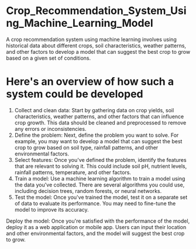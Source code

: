 # Crop_Recommendation_System_Using_Machine_Learning_Model
A crop recommendation system using machine learning involves using historical data about different crops, soil characteristics, weather patterns, and other factors to develop a model that can suggest the best crop to grow based on a given set of conditions. 
# Here's an overview of how such a system could be developed
1. Collect and clean data: 
             Start by gathering data on crop yields, soil characteristics, weather patterns, and other factors that can influence crop growth. This data should be cleaned and preprocessed to remove any errors or inconsistencies.
3. Define the problem: Next, define the problem you want to solve. For example, you may want to develop a model that can suggest the best crop to grow based on soil type, rainfall patterns, and other environmental factors.
4. Select features: Once you've defined the problem, identify the features that are relevant to solving it. This could include soil pH, nutrient levels, rainfall patterns, temperature, and other factors.
5. Train a model: Use a machine learning algorithm to train a model using the data you've collected. There are several algorithms you could use, including decision trees, random forests, or neural networks.
6. Test the model: Once you've trained the model, test it on a separate set of data to evaluate its performance. You may need to fine-tune the model to improve its accuracy.

Deploy the model: Once you're satisfied with the performance of the model, deploy it as a web application or mobile app. Users can input their location and other environmental factors, and the model will suggest the best crop to grow.

